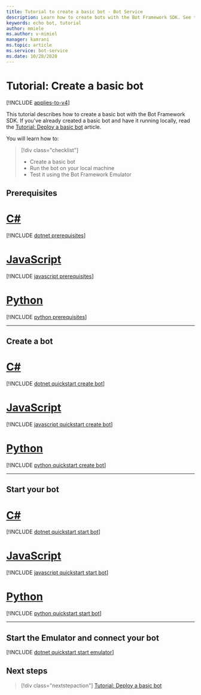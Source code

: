 ```yaml
---
title: Tutorial to create a basic bot - Bot Service
description: Learn how to create bots with the Bot Framework SDK. See the steps that are needed to build, run, connect, and test bots.
keywords: echo bot, tutorial
author: mmiele
ms.author: v-mimiel
manager: kamrani
ms.topic: article
ms.service: bot-service
ms.date: 10/28/2020
---
```


# Tutorial: Create a basic bot

[!INCLUDE [applies-to-v4](~/includes/applies-to-v4-current.md)]

This tutorial describes how to create a basic bot with the Bot Framework SDK. If you've already created a basic bot and have it running locally, read the [Tutorial: Deploy a basic bot](bot-builder-tutorial-deploy-basic-bot.md) article.

You will learn how to:
> [!div class="checklist"]
> * Create a basic bot
> * Run the bot on your local machine
> * Test it using the Bot Framework Emulator

## Prerequisites

# [C#](#tab/csharp)

[!INCLUDE [dotnet prerequisites](~/includes/quickstart/dotnet/quickstart-dotnet-prerequisites.md)]

# [JavaScript](#tab/javascript)

[!INCLUDE [javascript prerequisites](~/includes/quickstart/javascript/quickstart-javascript-prerequisites.md)]

# [Python](#tab/python)

[!INCLUDE [python prerequisites](~/includes/quickstart/python/quickstart-python-prerequisites.md)]

---

## Create a bot

# [C#](#tab/csharp)

[!INCLUDE [dotnet quickstart create bot](~/includes/quickstart/dotnet/quickstart-dotnet-create-bot.md)]

# [JavaScript](#tab/javascript)

[!INCLUDE [javascript quickstart create bot](~/includes/quickstart/javascript/quickstart-javascript-create-bot.md)]

# [Python](#tab/python)

[!INCLUDE [python quickstart create bot](~/includes/quickstart/python/quickstart-python-create-bot.md)]

---

## Start your bot

# [C#](#tab/csharp)

[!INCLUDE [dotnet quickstart start bot](~/includes/quickstart/dotnet/quickstart-dotnet-start-bot.md)]

# [JavaScript](#tab/javascript)

[!INCLUDE [javascript quickstart start bot](~/includes/quickstart/javascript/quickstart-javascript-start-bot.md)]

# [Python](#tab/python)

[!INCLUDE [python quickstart start bot](~/includes/quickstart/python/quickstart-python-start-bot.md)]

---

## Start the Emulator and connect your bot

[!INCLUDE [dotnet quickstart start emulator](~/includes/quickstart/common/quickstart-start-emulator.md)]


## Next steps

> [!div class="nextstepaction"]
> [Tutorial: Deploy a basic bot](bot-builder-tutorial-deploy-basic-bot.md)
